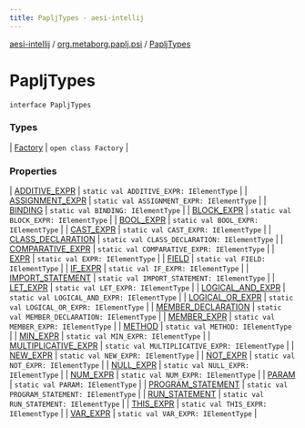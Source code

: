 ```yaml
---
title: PapljTypes - aesi-intellij
---
```


[aesi-intellij](../../index.html) / [org.metaborg.paplj.psi](../index.html) / [PapljTypes](.)

# PapljTypes

`interface PapljTypes`

### Types

| [Factory](-factory/index.html) | `open class Factory` |

### Properties

| [ADDITIVE_EXPR](-a-d-d-i-t-i-v-e_-e-x-p-r.html) | `static val ADDITIVE_EXPR: IElementType` |
| [ASSIGNMENT_EXPR](-a-s-s-i-g-n-m-e-n-t_-e-x-p-r.html) | `static val ASSIGNMENT_EXPR: IElementType` |
| [BINDING](-b-i-n-d-i-n-g.html) | `static val BINDING: IElementType` |
| [BLOCK_EXPR](-b-l-o-c-k_-e-x-p-r.html) | `static val BLOCK_EXPR: IElementType` |
| [BOOL_EXPR](-b-o-o-l_-e-x-p-r.html) | `static val BOOL_EXPR: IElementType` |
| [CAST_EXPR](-c-a-s-t_-e-x-p-r.html) | `static val CAST_EXPR: IElementType` |
| [CLASS_DECLARATION](-c-l-a-s-s_-d-e-c-l-a-r-a-t-i-o-n.html) | `static val CLASS_DECLARATION: IElementType` |
| [COMPARATIVE_EXPR](-c-o-m-p-a-r-a-t-i-v-e_-e-x-p-r.html) | `static val COMPARATIVE_EXPR: IElementType` |
| [EXPR](-e-x-p-r.html) | `static val EXPR: IElementType` |
| [FIELD](-f-i-e-l-d.html) | `static val FIELD: IElementType` |
| [IF_EXPR](-i-f_-e-x-p-r.html) | `static val IF_EXPR: IElementType` |
| [IMPORT_STATEMENT](-i-m-p-o-r-t_-s-t-a-t-e-m-e-n-t.html) | `static val IMPORT_STATEMENT: IElementType` |
| [LET_EXPR](-l-e-t_-e-x-p-r.html) | `static val LET_EXPR: IElementType` |
| [LOGICAL_AND_EXPR](-l-o-g-i-c-a-l_-a-n-d_-e-x-p-r.html) | `static val LOGICAL_AND_EXPR: IElementType` |
| [LOGICAL_OR_EXPR](-l-o-g-i-c-a-l_-o-r_-e-x-p-r.html) | `static val LOGICAL_OR_EXPR: IElementType` |
| [MEMBER_DECLARATION](-m-e-m-b-e-r_-d-e-c-l-a-r-a-t-i-o-n.html) | `static val MEMBER_DECLARATION: IElementType` |
| [MEMBER_EXPR](-m-e-m-b-e-r_-e-x-p-r.html) | `static val MEMBER_EXPR: IElementType` |
| [METHOD](-m-e-t-h-o-d.html) | `static val METHOD: IElementType` |
| [MIN_EXPR](-m-i-n_-e-x-p-r.html) | `static val MIN_EXPR: IElementType` |
| [MULTIPLICATIVE_EXPR](-m-u-l-t-i-p-l-i-c-a-t-i-v-e_-e-x-p-r.html) | `static val MULTIPLICATIVE_EXPR: IElementType` |
| [NEW_EXPR](-n-e-w_-e-x-p-r.html) | `static val NEW_EXPR: IElementType` |
| [NOT_EXPR](-n-o-t_-e-x-p-r.html) | `static val NOT_EXPR: IElementType` |
| [NULL_EXPR](-n-u-l-l_-e-x-p-r.html) | `static val NULL_EXPR: IElementType` |
| [NUM_EXPR](-n-u-m_-e-x-p-r.html) | `static val NUM_EXPR: IElementType` |
| [PARAM](-p-a-r-a-m.html) | `static val PARAM: IElementType` |
| [PROGRAM_STATEMENT](-p-r-o-g-r-a-m_-s-t-a-t-e-m-e-n-t.html) | `static val PROGRAM_STATEMENT: IElementType` |
| [RUN_STATEMENT](-r-u-n_-s-t-a-t-e-m-e-n-t.html) | `static val RUN_STATEMENT: IElementType` |
| [THIS_EXPR](-t-h-i-s_-e-x-p-r.html) | `static val THIS_EXPR: IElementType` |
| [VAR_EXPR](-v-a-r_-e-x-p-r.html) | `static val VAR_EXPR: IElementType` |

